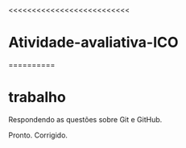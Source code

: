 <<<<<<<<<<<<<<<<<<<<<<<<<<
# Atividade-avaliativa-ICO
==========
# trabalho
Respondendo as questões sobre Git e GitHub.
>>>>>>>>>>>>>>>>>>>>>>>>>>>>>>>>>>>>>>>>>>>
Pronto. Corrigido. 
